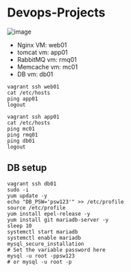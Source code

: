 # Devops-Projects


![image](https://user-images.githubusercontent.com/96833570/211034798-89b29696-0ca5-4307-9f75-623a6d307cc1.png)

* Nginx VM: web01
* tomcat vm: app01
* RabbitMQ vm: rmq01
* Memcache vm: mc01
* DB vm: db01

```
vagrant ssh web01
cat /etc/hosts
ping app01
logout
```

```
vagrant ssh app01
cat /etc/hosts
ping mc01
ping rmq01
ping db01
logout
```


## DB setup

```
vagrant ssh db01
sudo -i
yum update -y
echo "DB_PSW='psw123'" >> /etc/profile
source /etc/profile
yum install epel-release -y
yum install git mariadb-server -y
sleep 10
systemctl start mariadb
systemctl enable mariadb
mysql_secure_installation
# Set the variable password here
mysql -u root -ppsw123
# or mysql -u root -p 




```
